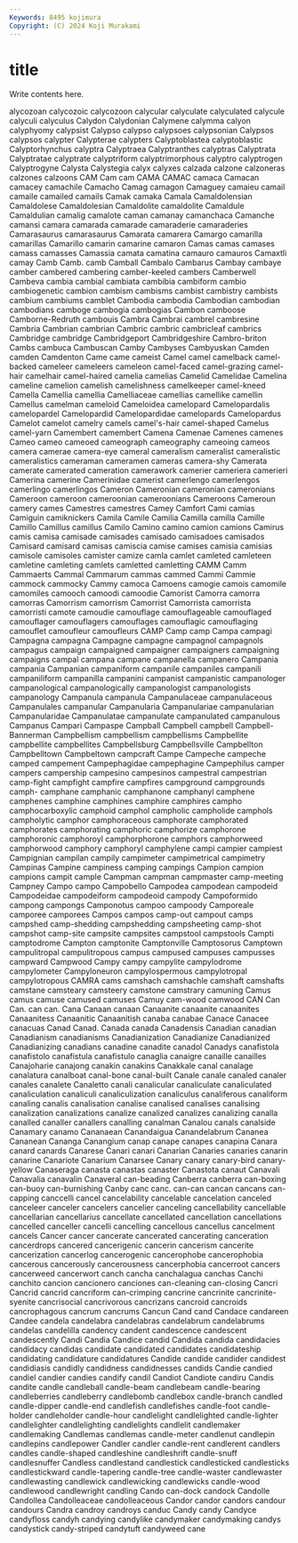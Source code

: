 ```yaml
---
Keywords: 8495 kojimura
Copyright: (C) 2024 Koji Murakami
---
```


# title

Write contents here.



alycozoan calycozoic calycozoon
calycular calyculate calyculated calycule calyculi calyculus Calydon Calydonian Calymene calymma
calyon calyphyomy calypsist Calypso calypso calypsoes calypsonian Calypsos calypsos calypter
Calypterae calypters Calyptoblastea calyptoblastic Calyptorhynchus calyptra Calyptraea Calyptranthes calyptras Calyptrata
Calyptratae calyptrate calyptriform calyptrimorphous calyptro calyptrogen Calyptrogyne Calysta Calystegia calyx
calyxes calzada calzone calzoneras calzones calzoons CAM Cam cam CAMA
CAMAC camaca Camacan camacey camachile Camacho Camag camagon Camaguey camaieu
camail camaile camailed camails Camak camaka Camala Camaldolensian Camaldolese Camaldolesian
Camaldolite camaldolite Camaldule Camaldulian camalig camalote caman camanay camanchaca Camanche
camansi camara camarada camarade camaraderie camaraderies Camarasaurus camarasaurus Camarata camarera
Camargo camarilla camarillas Camarillo camarin camarine camaron Camas camas camases
camass camasses Camassia camata camatina camauro camauros Camaxtli camay Camb
Camb. camb Camball Cambalo Cambarus Cambay cambaye camber cambered cambering
camber-keeled cambers Camberwell Cambeva cambia cambial cambiata cambibia cambiform cambio
cambiogenetic cambion cambism cambisms cambist cambistry cambists cambium cambiums camblet
Cambodia cambodia Cambodian cambodian cambodians camboge cambogia cambogias Cambon camboose
Camborne-Redruth cambouis Cambra Cambrai cambrel cambresine Cambria Cambrian cambrian Cambric
cambric cambricleaf cambrics Cambridge cambridge Cambridgeport Cambridgeshire Cambro-briton Cambs cambuca
Cambuscan Camby Cambyses Cambyuskan Camden camden Camdenton Came came cameist
Camel camel camelback camel-backed cameleer cameleers cameleon camel-faced camel-grazing camel-hair
camelhair camel-haired camelia camelias Camelid Camelidae Camelina cameline camelion camelish
camelishness camelkeeper camel-kneed Camella Camellia camellia Camelliaceae camellias camellike camellin
Camellus camelman cameloid Cameloidea camelopard Camelopardalis camelopardel Camelopardid Camelopardidae camelopards
Camelopardus Camelot camelot camelry camels camel's-hair camel-shaped Camelus camel-yarn Camembert
camembert Camena Camenae Camenes camenes Cameo cameo cameoed cameograph cameography
cameoing cameos camera camerae camera-eye cameral cameralism cameralist cameralistic cameralistics
cameraman cameramen cameras camera-shy Camerata camerate camerated cameration camerawork camerier
cameriera camerieri Camerina camerine Camerinidae camerist camerlengo camerlengos camerlingo camerlingos
Cameron Cameronian cameronian cameronians Cameroon cameroon cameroonian cameroonians Cameroons Cameroun
camery cames Camestres camestres Camey Camfort Cami camias Camiguin camiknickers
Camila Camile Camilia Camilla camilla Camille Camillo Camillus camillus Camilo
Camino camino camion camions Camirus camis camisa camisade camisades camisado
camisadoes camisados Camisard camisard camisas camiscia camise camises camisia camisias
camisole camisoles camister camize camla camlet camleted camleteen camletine camleting
camlets camletted camletting CAMM Camm Cammaerts Cammal Cammarum cammas cammed
Cammi Cammie cammock cammocky Cammy camoca Camoens camogie camois camomile
camomiles camooch camoodi camoodie Camorist Camorra camorra camorras Camorrism camorrism
Camorrist Camorrista camorrista camorristi camote camoudie camouflage camouflageable camouflaged camouflager
camouflagers camouflages camouflagic camouflaging camouflet camoufleur camoufleurs CAMP Camp camp
Campa campagi Campagna campagna Campagne campagne campagnol campagnols campagus campaign
campaigned campaigner campaigners campaigning campaigns campal campana campane campanella campanero
Campania campania Campanian campaniform campanile campaniles campanili campaniliform campanilla campanini
campanist campanistic campanologer campanological campanologically campanologist campanologists campanology Campanula campanula
Campanulaceae campanulaceous Campanulales campanular Campanularia Campanulariae campanularian Campanularidae Campanulatae campanulate
campanulated campanulous Campanus Campari Campaspe Campball Campbell campbell Campbell-Bannerman Campbellism
campbellism campbellisms Campbellite campbellite campbellites Campbellsburg Campbellsville Campbellton Campbelltown Campbeltown
campcraft Campe Campeche campeche camped campement Campephagidae campephagine Campephilus camper
campers campership campesino campesinos campestral campestrian camp-fight campfight campfire campfires
campground campgrounds camph- camphane camphanic camphanone camphanyl camphene camphenes camphine
camphines camphire camphires campho camphocarboxylic camphoid camphol campholic campholide camphols
campholytic camphor camphoraceous camphorate camphorated camphorates camphorating camphoric camphorize camphorone
camphoronic camphoroyl camphorphorone camphors camphorweed camphorwood camphory camphoryl camphylene campi
campier campiest Campignian campilan campily campimeter campimetrical campimetry Campinas Campine
campiness camping campings Campion campion campions campit cample Campman campman
campmaster camp-meeting Campney Campo campo Campobello Campodea campodean campodeid Campodeidae
campodeiform campodeoid campody Campoformido campong campongs Camponotus campoo campoody Camporeale
camporee camporees Campos campos camp-out campout camps campshed camp-shedding campshedding
campsheeting camp-shot campshot camp-site campsite campsites campstool campstools Campti camptodrome
Campton camptonite Camptonville Camptosorus Camptown campulitropal campulitropous campus campused campuses
campusses campward Campwood Campy campy campylite campylodrome campylometer Campyloneuron campylospermous
campylotropal campylotropous CAMRA cams camshach camshachle camshaft camshafts camstane camsteary
camsteery camstone camstrary camuning Camus camus camuse camused camuses Camuy
cam-wood camwood CAN Can Can. can can. Cana Canaan canaan
Canaanite canaanite canaanites Canaanitess Canaanitic Canaanitish canaba canabae Canace Canacee
canacuas Canad Canad. Canada canada Canadensis Canadian canadian Canadianism canadianisms
Canadianization Canadianize Canadianized Canadianizing canadians canadine canadite canadol Canadys canafistola
canafistolo canafistula canafistulo canaglia canaigre canaille canailles Canajoharie canajong canakin
canakins Canakkale canal canalage canalatura canalboat canal-bone canal-built Canale canale
canaled canaler canales canalete Canaletto canali canalicular canaliculate canaliculated canaliculation
canaliculi canaliculization canaliculus canaliferous canaliform canaling canalis canalisation canalise canalised
canalises canalising canalization canalizations canalize canalized canalizes canalizing canalla canalled
canaller canallers canalling canalman Canalou canals canalside Canamary canamo Cananaean
Canandaigua Canandelabrum Cananea Cananean Cananga Canangium canap canape canapes canapina
Canara canard canards Canarese Canari canari Canarian Canaries canaries canarin
canarine Canariote Canarium Canarsee Canary canary canary-bird canary-yellow Canaseraga canasta
canastas canaster Canastota canaut Canavali Canavalia canavalin Canaveral can-beading Canberra
canberra can-boxing can-buoy can-burnishing Canby canc canc. can-can cancan cancans
can-capping canccelli cancel cancelability cancelable cancelation canceled canceleer canceler cancelers
cancelier canceling cancellability cancellable cancellarian cancellarius cancellate cancellated cancellation cancellations
cancelled canceller cancelli cancelling cancellous cancellus cancelment cancels Cancer cancer
cancerate cancerated cancerating canceration cancerdrops cancered cancerigenic cancerin cancerism cancerite
cancerization cancerlog cancerogenic cancerophobe cancerophobia cancerous cancerously cancerousness cancerphobia cancerroot
cancers cancerweed cancerwort canch cancha canchalagua canchas Canchi canchito cancion
cancionero canciones can-cleaning can-closing Cancri Cancrid cancrid cancriform can-crimping cancrine
cancrinite cancrinite-syenite cancrisocial cancrivorous cancrizans cancroid cancroids cancrophagous cancrum cancrums
Cancun Cand cand Candace candareen Candee candela candelabra candelabras candelabrum
candelabrums candelas candelilla candency candent candescence candescent candescently Candi Candia
Candice candid Candida candida candidacies candidacy candidas candidate candidated candidates
candidateship candidating candidature candidatures Candide candide candider candidest candidiasis candidly
candidness candidnesses candids Candie candied candiel candier candies candify candil
Candiot Candiote candiru Candis candite candle candleball candle-beam candlebeam candle-bearing
candleberries candleberry candlebomb candlebox candle-branch candled candle-dipper candle-end candlefish candlefishes
candle-foot candle-holder candleholder candle-hour candlelight candlelighted candle-lighter candlelighter candlelighting candlelights
candlelit candlemaker candlemaking Candlemas candlemas candle-meter candlenut candlepin candlepins candlepower
Candler candler candle-rent candlerent candlers candles candle-shaped candleshine candleshrift candle-snuff
candlesnuffer Candless candlestand candlestick candlesticked candlesticks candlestickward candle-tapering candle-tree candle-waster
candlewaster candlewasting candlewick candlewicking candlewicks candle-wood candlewood candlewright candling Cando
can-dock candock Candolle Candollea Candolleaceae candolleaceous Candor candor candors candour
candours Candra candroy candroys canduc Candy candy Candyce candyfloss candyh
candying candylike candymaker candymaking candys candystick candy-striped candytuft candyweed cane
